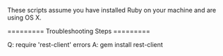 These scripts assume you have installed Ruby on your machine and are using OS X.

========= Troubleshooting Steps =========

Q: require 'rest-client' errors
A: gem install rest-client 
